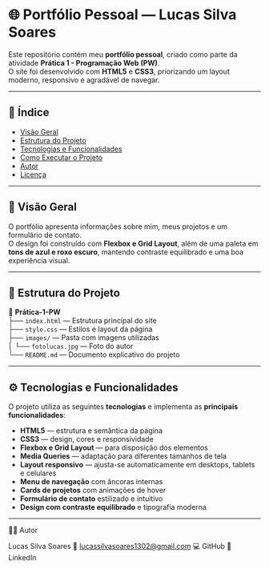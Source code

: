 # 🌐 Portfólio Pessoal — Lucas Silva Soares

Este repositório contém meu **portfólio pessoal**, criado como parte da atividade **Prática 1 - Programação Web (PW)**.  
O site foi desenvolvido com **HTML5** e **CSS3**, priorizando um layout moderno, responsivo e agradável de navegar.

---

## 📑 Índice

- [Visão Geral](#-visão-geral)
- [Estrutura do Projeto](#-estrutura-do-projeto)
- [Tecnologias e Funcionalidades](#-tecnologias-e-funcionalidades)
- [Como Executar o Projeto](#-como-executar-o-projeto)
- [Autor](#-autor)
- [Licença](#-licença)

---

## 🧩 Visão Geral

O portfólio apresenta informações sobre mim, meus projetos e um formulário de contato.  
O design foi construído com **Flexbox e Grid Layout**, além de uma paleta em **tons de azul e roxo escuro**, mantendo contraste equilibrado e uma boa experiência visual.

---

## 📂 Estrutura do Projeto

📁 **Prática-1-PW**  
├── `index.html` — Estrutura principal do site  
├── `style.css` — Estilos e layout da página  
├── `images/` — Pasta com imagens utilizadas  
│ └── `fotolucas.jpg` — Foto do autor  
└── `README.md` — Documento explicativo do projeto  

---

## ⚙️ Tecnologias e Funcionalidades

O projeto utiliza as seguintes **tecnologias** e implementa as **principais funcionalidades**:

- **HTML5** — estrutura e semântica da página  
- **CSS3** — design, cores e responsividade  
- **Flexbox e Grid Layout** — para disposição dos elementos  
- **Media Queries** — adaptação para diferentes tamanhos de tela  
- **Layout responsivo** — ajusta-se automaticamente em desktops, tablets e celulares  
- **Menu de navegação** com âncoras internas  
- **Cards de projetos** com animações de hover  
- **Formulário de contato** estilizado e intuitivo  
- **Design com contraste equilibrado** e tipografia moderna  

---

👨‍💻 Autor

Lucas Silva Soares
📧 lucassilvasoares1302@gmail.com
💻 GitHub
🔗 LinkedIn
